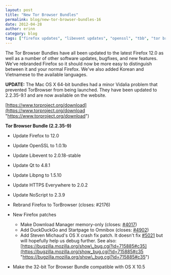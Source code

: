 ```yaml
---
layout: post
title: "New Tor Browser Bundles"
permalink: blog/new-tor-browser-bundles-16
date: 2012-04-28
author: erinn
category: blog
tags: ["firefox updates", "libevent updates", "openssl", "tbb", "tor browser bundle", "torbrowser"]
---
```


The Tor Browser Bundles have all been updated to the latest Firefox 12.0 as well as a number of other software updates, bugfixes, and new features. We've rebranded Firefox so it should now be more easy to distinguish between it and your normal Firefox. We've also added Korean and Vietnamese to the available languages.

**UPDATE:** The Mac OS X 64-bit bundles had a minor Vidalia problem that prevented TorBrowser from being launched. They have been updated to 2.2.35-9.1 and are now available on the website.

[https://www.torproject.org/download](https://www.torproject.org/download "https://www.torproject.org/download")

**Tor Browser Bundle (2.2.35-9)**

- Update Firefox to 12.0
- Update OpenSSL to 1.0.1b
- Update Libevent to 2.0.18-stable
- Update Qt to 4.8.1
- Update Libpng to 1.5.10
- Update HTTPS Everywhere to 2.0.2
- Update NoScript to 2.3.9
- Rebrand Firefox to TorBrowser (closes: #2176)
- New Firefox patches

  - Make Download Manager memory-only (closes: [#4017](https://trac.torproject.org/projects/tor/ticket/4017))
  - Add DuckDuckGo and Startpage to Omnibox (closes: [#4902](https://trac.torproject.org/projects/tor/ticket/4902))
  - Add Steven Michaud's OS X crash fix patch. It doesn't fix [#5021](https://trac.torproject.org/projects/tor/ticket/5021) but will hopefully help us debug further. See also:
 [https://bugzilla.mozilla.org/show\_bug.cgi?id=715885#c35](https://bugzilla.mozilla.org/show_bug.cgi?id=715885#c35 "https://bugzilla.mozilla.org/show\_bug.cgi?id=715885#c35")
- Make the 32-bit Tor Browser Bundle compatible with OS X 10.5

